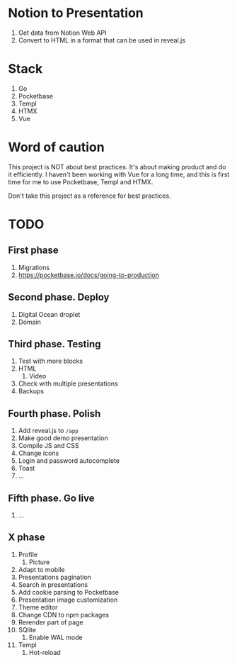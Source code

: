 # Notion to Presentation

1. Get data from Notion Web API
1. Convert to HTML in a format that can be used in reveal.js

# Stack

1. Go
1. Pocketbase
1. Templ
1. HTMX
1. Vue

# Word of caution

This project is NOT about best practices. It's about making product
and do it efficiently. I haven't been working with Vue for a long time,
and this is first time for me to use Pocketbase, Templ and HTMX.

Don't take this project as a reference for best practices.

# TODO

## First phase

1. Migrations
1. https://pocketbase.io/docs/going-to-production

## Second phase. Deploy

1. Digital Ocean droplet
1. Domain

## Third phase. Testing

1. Test with more blocks
1. HTML
    1. Video
1. Check with multiple presentations
1. Backups

## Fourth phase. Polish

1. Add reveal.js to `/app`
1. Make good demo presentation
1. Compile JS and CSS
1. Change icons
1. Login and password autocomplete
1. Toast
1. ...

## Fifth phase. Go live

1. ...

## X phase

1. Profile
    1. Picture
1. Adapt to mobile
1. Presentations pagination
1. Search in presentations
1. Add cookie parsing to Pocketbase
1. Presentation image customization
1. Theme editor
1. Change CDN to npm packages
1. Rerender part of page
1. SQlite
    1. Enable WAL mode
1. Templ
    1. Hot-reload